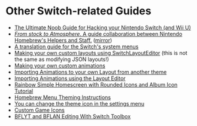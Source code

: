 # Other Switch-related Guides

-   [The Ultimate Noob Guide for Hacking your Nintendo Switch (and Wii U)](https://switch.homebrew.guide/homebrew_dev/introduction.html)
-   [_From stock to Atmosphere_. A guide collaboration between Nintendo Homebrew's Helpers and Staff.](https://switchgui.de/switch-guide/) ([mirror](https://nh-server.github.io/switch-guide/))
-   [A translation guide for the Switch's system menus](https://github.com/bandithedoge/switch-pl/wiki)
-   [Making your own custom layouts using SwitchLayoutEditor](https://github.com/FuryBaguette/SwitchLayoutEditor/wiki) (this is not the same as modifying JSON layouts!)
-   [Making your own custom animations](https://www.reddit.com/r/NXThemes/comments/biu5hc/making_your_own_custom_animations/)
-   [Importing Animations to your own Layout from another theme](https://www.reddit.com/r/NXThemes/comments/biti3d/importing_animations_to_your_own_layout_from/)
-   [Importing Animations using the Layout Editor](https://www.reddit.com/r/NXThemes/comments/bkb5ix/importing_animations_using_the_layout_editor/)
-   [Rainbow Simple Homescreen with Rounded Icons and Album Icon Tutorial](https://www.reddit.com/r/NXThemes/comments/ba5o8i/rainbow_simple_homescreen_with_rounded_icons_and/)
-   [Homebrew Menu Theming Instructions](https://switchbrew.org/wiki/Homebrew_Menu#Themes)
-   [You can change the theme icon in the settings menu](https://www.reddit.com/r/NXThemes/comments/anejej/psa_you_can_change_the_theme_icon_in_the_settings/)
-   [Custom Game Icons](https://github.com/hotshotz79/NX-Custom-Game-Icons)
-   [BFLYT and BFLAN Editing With Switch Toolbox](https://github.com/KillzXGaming/Switch-Toolbox/wiki/BFLYT-Editing)
